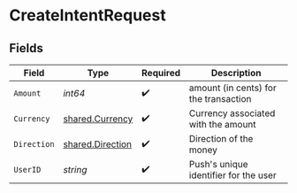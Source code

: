 # CreateIntentRequest


## Fields

| Field                                                | Type                                                 | Required                                             | Description                                          |
| ---------------------------------------------------- | ---------------------------------------------------- | ---------------------------------------------------- | ---------------------------------------------------- |
| `Amount`                                             | *int64*                                              | :heavy_check_mark:                                   | amount (in cents) for the transaction                |
| `Currency`                                           | [shared.Currency](../../models/shared/currency.md)   | :heavy_check_mark:                                   | Currency associated with the amount                  |
| `Direction`                                          | [shared.Direction](../../models/shared/direction.md) | :heavy_check_mark:                                   | Direction of the money                               |
| `UserID`                                             | *string*                                             | :heavy_check_mark:                                   | Push's unique identifier for the user                |